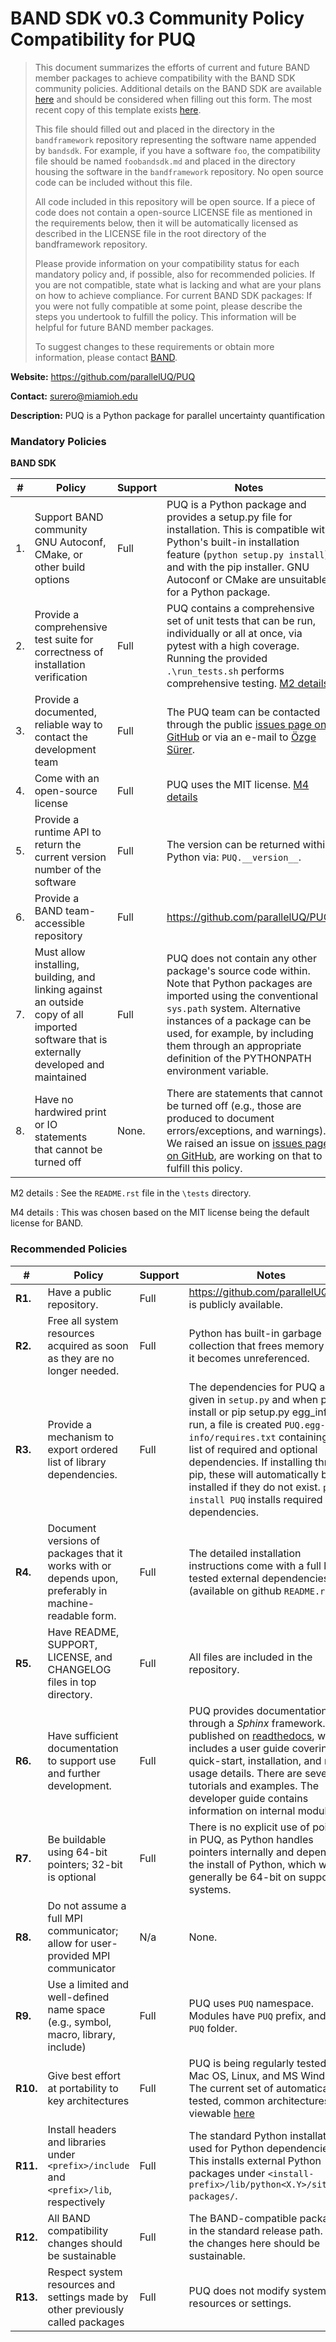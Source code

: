 # BAND SDK v0.3 Community Policy Compatibility for PUQ


> This document summarizes the efforts of current and future BAND member packages to achieve compatibility with the BAND SDK community policies.  Additional details on the BAND SDK are available [here](https://raw.githubusercontent.com/bandframework/bandframework/main/resources/sdkpolicies/bandsdk.md) and should be considered when filling out this form. The most recent copy of this template exists [here](https://raw.githubusercontent.com/bandframework/bandframework/main/resources/sdkpolicies/template.md).
>
> This file should filled out and placed in the directory in the `bandframework` repository representing the software name appended by `bandsdk`.  For example, if you have a software `foo`, the compatibility file should be named `foobandsdk.md` and placed in the directory housing the software in the `bandframework` repository. No open source code can be included without this file.
>
> All code included in this repository will be open source.  If a piece of code does not contain a open-source LICENSE file as mentioned in the requirements below, then it will be automatically licensed as described in the LICENSE file in the root directory of the bandframework repository.
>
> Please provide information on your compatibility status for each mandatory policy and, if possible, also for recommended policies. If you are not compatible, state what is lacking and what are your plans on how to achieve compliance. For current BAND SDK packages: If you were not fully compatible at some point, please describe the steps you undertook to fulfill the policy. This information will be helpful for future BAND member packages.
>
> To suggest changes to these requirements or obtain more information, please contact [BAND](https://bandframework.github.io).


**Website:** https://github.com/parallelUQ/PUQ

**Contact:** surero@miamioh.edu

**Description:** PUQ is a Python package for parallel uncertainty quantification


### Mandatory Policies

**BAND SDK**

| # | Policy                 |Support| Notes                   |
|---|-----------------------|-------|-------------------------|
| 1. | Support BAND community GNU Autoconf, CMake, or other build options |Full| PUQ is a Python package and provides a setup.py file for installation. This is compatible with Python's built-in installation feature (``python setup.py install``) and with the pip installer. GNU Autoconf or CMake are unsuitable for a Python package. |
| 2. | Provide a comprehensive test suite for correctness of installation verification |Full| PUQ contains a comprehensive set of unit tests that can be run, individually or all at once, via pytest with a high coverage. Running the provided ``.\run_tests.sh`` performs comprehensive testing. [M2 details](#m2-details)|
| 3. | Provide a documented, reliable way to contact the development team |Full| The PUQ team can be contacted through the public [issues page on GitHub](https://github.com/parallelUQ/PUQ/issues) or via an e-mail to [Özge Sürer](surero@miamioh.edu).|
| 4. | Come with an open-source license |Full| PUQ uses the MIT license. [M4 details](#m4-details)|
| 5. | Provide a runtime API to return the current version number of the software |Full| The version can be returned within Python via: `PUQ.__version__`.|
| 6. | Provide a BAND team-accessible repository |Full| https://github.com/parallelUQ/PUQ |
| 7. | Must allow installing, building, and linking against an outside copy of all imported software that is externally developed and maintained |Full| PUQ does not contain any other package's source code within. Note that Python packages are imported using the conventional `sys.path` system. Alternative instances of a package can be used, for example, by including them through an appropriate definition of the PYTHONPATH environment variable.|
| 8. |  Have no hardwired print or IO statements that cannot be turned off |None.| There are statements that cannot be turned off (e.g., those are produced to document errors/exceptions, and warnings). We raised an issue on [issues page on GitHub](https://github.com/parallelUQ/PUQ/issues), are working on that to fulfill this policy. |

M2 details <a id="m2-details"></a>: See the `README.rst` file in the `\tests` directory.

M4 details <a id="m4-details"></a>: This was chosen based on the MIT license being the default license for BAND.


### Recommended Policies

| #  | Policy                 |Support| Notes                   |
|---|------------------------|-------|-------------------------|
|**R1.**| Have a public repository. |Full| https://github.com/parallelUQ/PUQ is publicly available. |
|**R2.**| Free all system resources acquired as soon as they are no longer needed. |Full| Python has built-in garbage collection that frees memory when it becomes unreferenced. |
|**R3.**| Provide a mechanism to export ordered list of library dependencies. |Full| The dependencies for PUQ are given in `setup.py` and when pip install or pip setup.py egg_info are run, a file is created `PUQ.egg-info/requires.txt` containing the list of required and optional dependencies. If installing through pip, these will automatically be installed if they do not exist. `pip install PUQ` installs required dependencies. |
|**R4.**| Document versions of packages that it works with or depends upon, preferably in machine-readable form.  |Full| The detailed installation instructions come with a full list of tested external dependencies (available on github `README.rst`). |
|**R5.**| Have README, SUPPORT, LICENSE, and CHANGELOG files in top directory.  |Full| All files are included in the repository. |
|**R6.**| Have sufficient documentation to support use and further development. |Full| PUQ provides documentation through a *Sphinx* framework. It is published on [readthedocs](https://PUQ.readthedocs.io), which includes a user guide covering quick-start, installation, and many usage details. There are several tutorials and examples. The developer guide contains information on internal modules. |
|**R7.**| Be buildable using 64-bit pointers; 32-bit is optional |Full| There is no explicit use of pointers in PUQ, as Python handles pointers internally and depends on the install of Python, which will generally be 64-bit on supported systems.|
|**R8.**| Do not assume a full MPI communicator; allow for user-provided MPI communicator |N/a| None. |
|**R9.**| Use a limited and well-defined name space (e.g., symbol, macro, library, include) |Full| PUQ uses `PUQ` namespace. Modules have `PUQ` prefix, and in `PUQ` folder.|
|**R10.**| Give best effort at portability to key architectures |Full| PUQ is being regularly tested on Mac OS, Linux, and MS Windows. The current set of automatically tested, common architectures is viewable [here](https://github.com/parallelUQ/PUQ/blob/master/.github/workflows/python-package.yml) |
|**R11.**| Install headers and libraries under `<prefix>/include` and `<prefix>/lib`, respectively |Full| The standard Python installation is used for Python dependencies. This installs external Python packages under `<install-prefix>/lib/python<X.Y>/site-packages/`.|
|**R12.**| All BAND compatibility changes should be sustainable |Full| The BAND-compatible package is in the standard release path. All the changes here should be sustainable.|
|**R13.**| Respect system resources and settings made by other previously called packages |Full| PUQ does not modify system resources or settings.|
